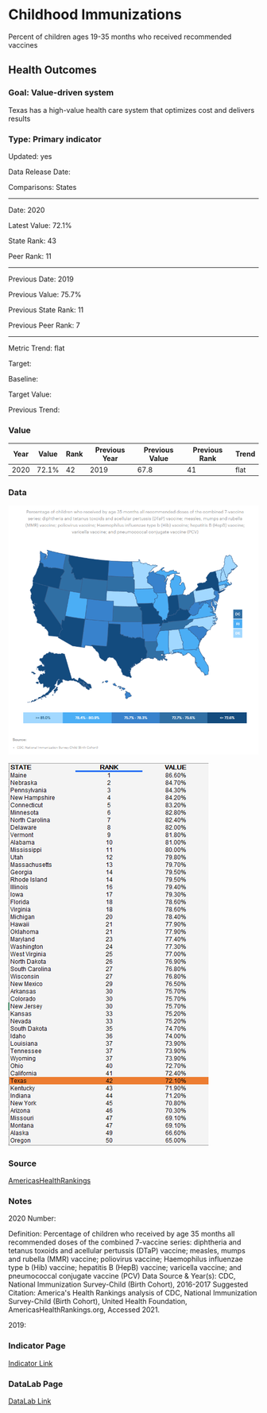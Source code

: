 # Childhood Immunizations

Percent of children ages 19-35 months who received recommended vaccines

## Health Outcomes

### Goal: Value-driven system

Texas has a high-value health care system that optimizes cost and delivers results

### Type: Primary indicator

Updated: yes

Data Release Date: 

Comparisons: States

----

Date: 2020

Latest Value: 72.1%

State Rank: 43

Peer Rank: 11

----

Previous Date:  2019

Previous Value: 75.7%

Previous State Rank:   11

Previous Peer Rank: 7


----
Metric Trend: flat

Target: 

Baseline: 

Target Value: 

Previous Trend: 



### Value

|Year         |  Value      | Rank        | Previous Year| Previous Value | Previous Rank  | Trend| 
| ----------- | ----------- | ----------- | ----------- | ----------- | ----------- | -----------|
|    2020     |    72.1%     |     42      |    2019      |     67.8     |     41     |   flat     |

### Data

![map](./images/map_immunizations.PNG)

![data](./images/data_immunizations.PNG)


### Source

<!-- https://www.dshs.texas.gov/immunize/coverage/NIS/

https://www.cdc.gov/vaccines/imz-managers/coverage/childvaxview/interactive-reports/index.html -->

[AmericasHealthRankings](https://www.americashealthrankings.org/explore/annual/measure/Immunize_b/state/TX)


### Notes

2020 Number:

Definition: Percentage of children who received by age 35 months all recommended doses of the combined 7-vaccine series: diphtheria and tetanus toxoids and acellular pertussis (DTaP) vaccine; measles, mumps and rubella (MMR) vaccine; poliovirus vaccine; Haemophilus influenzae type b (Hib) vaccine; hepatitis B (HepB) vaccine; varicella vaccine; and pneumococcal conjugate vaccine (PCV)
Data Source & Year(s): CDC, National Immunization Survey-Child (Birth Cohort), 2016-2017
Suggested Citation: America's Health Rankings analysis of CDC, National Immunization Survey-Child (Birth Cohort), United Health Foundation, AmericasHealthRankings.org, Accessed 2021.

2019:





### Indicator Page

[Indicator Link](https://indicators.texas2036.org/indicator/59)


### DataLab Page


[DataLab Link](https://datalab.texas2036.org/olxykof/health-indicators-on-us-states-2017?country=1000440&indicator=1000730&accesskey=szxjfqb)

